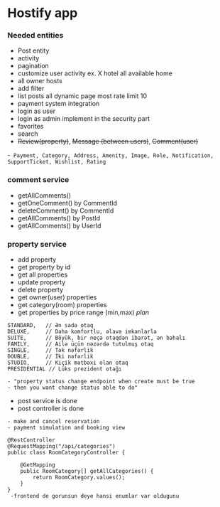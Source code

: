 # Hostify app

### Needed entities

- Post entity
- activity
- pagination
- customize user activity ex. X hotel all available home
- all owner hosts
- add filter
- list posts all dynamic page most rate limit 10
- payment system integration
- login as user
- login as admin implement in the security part
- favorites
- search
- ~~Review(property)~~, ~~Message (between users)~~, ~~Comment(user)~~


-` Payment, Category, Address, Amenity, Image, Role, Notification, SupportTicket, Wishlist, Rating`

### comment service
  - getAllComments()
  - getOneComment() by CommentId
  - deleteComment() by CommentId
  - getAllComments() by PostId
  - getAllComments() by UserId

### **property service**
- add property
- get property by id
- get all properties
- update property
- delete property 
- get owner(user) properties
- get category(room) properties
- get properties by price range (min,max)  _plan_

````
STANDARD,   // Ən sadə otaq
DELUXE,     // Daha komfortlu, əlavə imkanlarla
SUITE,      // Böyük, bir neçə otaqdan ibarət, ən bahalı
FAMILY,     // Ailə üçün nəzərdə tutulmuş otaq
SINGLE,     // Tək nəfərlik
DOUBLE,     // İki nəfərlik
STUDIO,     // Kiçik mətbəxi olan otaq
PRESIDENTIAL // Lüks prezident otağı
````

```` feature
- "property status change endpoint when create must be true
- then you want change status able to do" 

````
- post service is done
- post controller is done




````
- make and cancel reservation
- payment simulation and booking view
````





```text
@RestController
@RequestMapping("/api/categories")
public class RoomCategoryController {

    @GetMapping
    public RoomCategory[] getAllCategories() {
        return RoomCategory.values();
    }
}
 -frontend de gorunsun deye hansi enumlar var oldugunu
```

